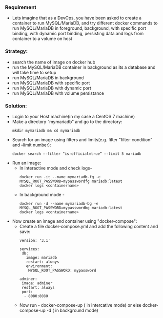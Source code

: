 ### Requirement
 * Lets imagine that as a DevOps, you have been asked to create a container to run MySQL/MariaDB, and try different docker commands to run MySQL/MariaDB in foreground, background, with specific port binding, with dynamic port binding, persisting data and logs from container to a volume on host
 
### Strategy:
 * search the name of image on docker hub
 * run the MySQL/MariaDB container in background as its a database and will take time to setup
 * run MySQL/MariaDB in background
 * run MySQL/MariaDB with specific port
 * run MySQL/MariaDB with dynamic port
 * run MySQL/MariaDB with volume persistance
 
### Solution:
 * Login to your Host machine(in my case a CentOS 7 machine)
 * Make a directory “mymariadb” and go to the directory:
   ```
   mkdir mymariadb && cd mymariadb
   ```
 * Search for an image using filters and limits(e.g. filter "filter-condition" and –limit number): 
   ```
   docker search –-filter “is-official=true” –-limit 5 mariadb
   ```
 * Run an image:
   * In interactive mode and check logs- 
     ```
     docker run -it --name mymariadb-fg -e MYSQL_ROOT_PASSWORD=mypasswordfg mariadb:latest
     docker logs <containername>
     ```
   * In background mode - 
     ```
     docker run -d --name mymariadb-bg -e MYSQL_ROOT_PASSWORD=mypasswordbg mariadb:latest
     docker logs <containername>
     ```
* Now create an image and container using "docker-compose":
   * Create a file docker-compose.yml and add the following content and save:
     ```
     version: '3.1'

     services:
      db:
        image: mariadb
        restart: always
        environment:
         MYSQL_ROOT_PASSWORD: mypassword

     adminer:
      image: adminer
      restart: always
      port:
       - 8080:8080
     ```
   * Now run - docker-compose-up  ( in intercative mode) or else  docker-compose-up -d ( in background mode)